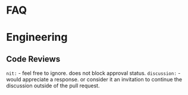 # FAQ

# Engineering

## Code Reviews

`nit:` - feel free to ignore. does not block approval status.
`discussion:` - would appreciate a response. or consider it an invitation to 
continue the discussion outside of the pull request.


